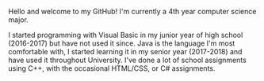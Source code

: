 Hello and welcome to my GitHub! I'm currently a 4th year computer science major.

I started programming with Visual Basic in my junior year of high school (2016-2017) but have not used it since. Java is the language I'm most comfortable with, I started learning it in my senior year (2017-2018) and have used it throughout University. I've done a lot of school assignments using C++, with the occasional HTML/CSS, or C# assignments.
